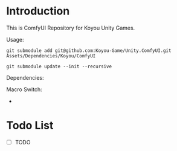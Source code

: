 ﻿# Introduction

This is ComfyUI Repository for Koyou Unity Games.

Usage:

```
git submodule add git@github.com:Koyou-Game/Unity.ComfyUI.git Assets/Dependencies/Koyou/ComfyUI
```

```
git submodule update --init --recursive
```

Dependencies:

[//]: # (```)

[//]: # (  "com.cysharp.unitask": "https://github.com/Cysharp/UniTask.git?path=src/UniTask/Assets/Plugins/UniTask#2.5.5")

[//]: # (```)

Macro Switch:

-

# Todo List

- [ ] TODO
